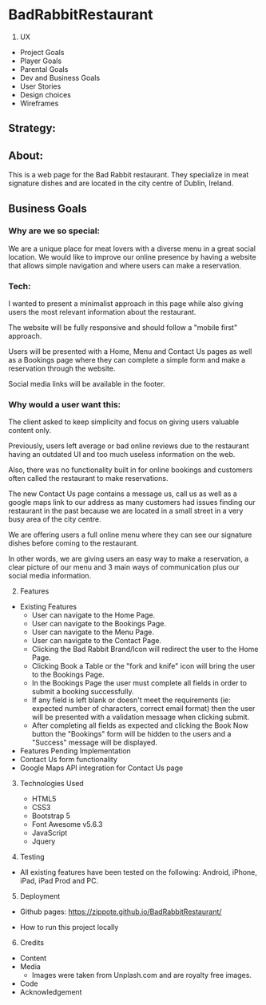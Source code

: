 # BadRabbitRestaurant



1. UX

- Project Goals
- Player Goals
- Parental Goals
- Dev and Business Goals
- User Stories
- Design choices
- Wireframes

## Strategy:

## About:

This is a web page for the Bad Rabbit restaurant.
They specialize in meat signature dishes and are located in the city centre of Dublin, Ireland.

## Business Goals

### Why are we so special:

We are a unique place for meat lovers with a diverse menu in a great social location.
We would like to improve our online presence by having a website that allows simple navigation and where users can make a reservation.

### Tech:

I wanted to present a minimalist approach in this page while also giving users the most relevant information about the restaurant.

The website will be fully responsive and should follow a "mobile first" approach.

Users will be presented with a Home, Menu and Contact Us pages as well as a Bookings page where they can complete a simple form and make a reservation through the website.

Social media links will be available in the footer.

### Why would a user want this:

The client asked to keep simplicity and focus on giving users valuable content only.

Previously, users left average or bad online reviews due to the restaurant having an outdated UI and too much useless information on the web.

Also, there was no functionality built in for online bookings and customers often called the restaurant to make reservations.

The new Contact Us page contains a message us, call us as well as a google maps link to our address as many customers had issues finding our restaurant in the past because we are located in a small street in a very busy area of the city centre.

We are offering users a full online menu where they can see our signature dishes before coming to the restaurant.

In other words, we are giving users an easy way to make a reservation, a clear picture of our menu and 3 main ways of communication plus our social media information.

2.  Features

- Existing Features
  - User can navigate to the Home Page.
  - User can navigate to the Bookings Page.
  - User can navigate to the Menu Page.
  - User can navigate to the Contact Page.
  - Clicking the Bad Rabbit Brand/Icon will redirect the user to the Home Page.
  - Clicking Book a Table or the "fork and knife" icon will bring the user to the Bookings Page.
  - In the Bookings Page the user must complete all fields in order to submit a booking successfully.
  - If any field is left blank or doesn't meet the requirements (ie: expected number of characters, correct email format) then the user will be presented with a validation message when clicking submit.
  - After completing all fields as expected and clicking the Book Now button the "Bookings" form will be hidden to the users and a "Success" message will be displayed.
- Features Pending Implementation
 - Contact Us form functionality
 - Google Maps API integration for Contact Us page

3.  Technologies Used

    - HTML5
    - CSS3
    - Bootstrap 5
    - Font Awesome v5.6.3
    - JavaScript
    - Jquery

4.  Testing
  - All existing features have been tested on the following: Android, iPhone, iPad, iPad Prod and PC.

5.  Deployment
- Github pages: https://zippote.github.io/BadRabbitRestaurant/

- How to run this project locally

6.  Credits

- Content
- Media
  - Images were taken from Unplash.com and are royalty free images.
- Code
- Acknowledgement
